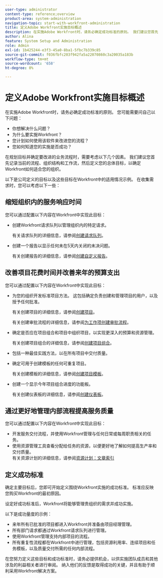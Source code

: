 ```yaml
---
user-type: administrator
content-type: reference;overview
product-area: system-administration
navigation-topic: start-with-workfront-administration
title: 定义Adobe Workfront实施目标概述
description: 在实施Adobe Workfront时，请务必确定成功标准的原则。 我们建议您首先记录当前流程、组织结构和工作流，然后定义您的Workfront将如何适合您的组织的总体目标。
author: Alina
feature: System Setup and Administration
role: Admin
exl-id: 1b425244-e3f3-45a0-8ba1-5fbc7b339c85
source-git-commit: f036fbfc203f942fa5a22070860c3a20035a183b
workflow-type: tm+mt
source-wordcount: '658'
ht-degree: 0%

---
```


# 定义Adobe Workfront实施目标概述

<!--Audited: 12/2023-->

在实施Adobe Workfront时，请务必确定成功标准的原则。 您可能需要问自己以下问题：

* 你想解决什么问题？
* 为什么要实施Workfront？
* 您计划如何使用该软件来改进您的流程？
* 您如何知道您的实施是否成功？

在规划目标并确定要改进的业务流程时，需要考虑以下几个因素。 我们建议您首先记录当前的流程、组织结构和工作流，然后定义您的总体目标，以确定Workfront如何适合您的组织。

以下是公司定义的目标以及这些目标在Workfront中的适用情况示例。 在收集需求时，您可以考虑以下一些：

## 缩短组织内的服务响应时间

您可以通过配置以下内容在Workfront中实现此目标：

* 创建Workfront请求队列以管理组织内的特定请求。

  有关请求队列的详细信息，请参阅[创建请求队列](../../manage-work/requests/create-and-manage-request-queues/create-request-queue.md)。

* 创建一个报告以显示任何未在5天内关闭的未决问题。

  有关创建报告的详细信息，请参阅[创建自定义报告](../../reports-and-dashboards/reports/creating-and-managing-reports/create-custom-report.md)。

## 改善项目花费时间并改善来年的预算支出

您可以通过配置以下内容在Workfront中实现此目标：

* 为您的组织开发标准项目方法。 这包括确定负责创建和管理项目的用户，以及授予任何批准。

  有关创建项目的详细信息，请参阅[创建项目](../../manage-work/projects/create-projects/create-project.md)。

  有关创建审批流程的详细信息，请参阅[为工作项创建审批流程](../../administration-and-setup/customize-workfront/configure-approval-milestone-processes/create-approval-processes.md)。

* 确定是否应在项目组合和项目中组织项目，以实现更深入的预算和资源管理。

  有关创建项目组合的详细信息，请参阅[创建项目组合](../../manage-work/portfolios/create-and-manage-portfolios/create-portfolios.md)。

* 包括一种最佳实践方法，以在所有项目中交付质量。
* 确定可用于创建模板的任何可重复项目。

  有关创建模板的详细信息，请参阅[创建项目模板](../../manage-work/projects/create-and-manage-templates/create-template.md)。

* 创建一个显示今年项目组合进度的功能板。

  有关创建仪表板的详细信息，请参阅[创建仪表板](../../reports-and-dashboards/dashboards/creating-and-managing-dashboards/create-dashboard.md)。

## 通过更好地管理内部流程提高服务质量

您可以通过配置以下内容在Workfront中实现此目标：

* 开发服务交付流程，并使用Workfront管理与任何日常或每周职责相关的任务。
* 使用资源管理工具查看分配给任务的资源，以便更好地了解如何提高生产率和交付质量。\
  有关资源计划的详细信息，请参阅[资源计划：文章索引](../../resource-mgmt/resource-planning/resource-planning-overview.md)

## 定义成功标准

确定主要目标后，您即可开始定义围绕Workfront实施的成功标准。 标准应反映您购买Workfront的最初原因。

设定好成功标准后，Workfront将能够管理贵组织的需求并成功实施。

以下是成功量度的示例：

* 来年所有已批准的项目都进入Workfront并准备由项目经理管理。
* 所有部门请求都通过Workfront请求队列进行管理。
* 使用Workfront管理支持内部项目的流程。
* 所有重复性流程都在Workfront中进行管理，包括资源利用率、连续项目和任务模板，以及质量交付所需的任何内部流程。

在您努力定义这些目标和成功标准时，请务必提供机会，以供实施团队成员和其他涉及的利益相关者进行审阅。 纳入他们的反馈是取得成功的关键，并且有助于顺利采用Workfront解决方案。
